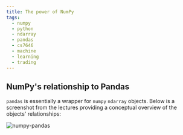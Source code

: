 ```yaml
---
title: The power of NumPy
tags:
  - numpy
  - python
  - ndarray
  - pandas
  - cs7646
  - machine
  - learning
  - trading
---
```


## NumPy's relationship to Pandas

`pandas` is essentially a wrapper for `numpy` `ndarray` objects. Below is a
screenshot from the lectures providing a conceptual overview of the objects'
relationships:

![numpy-pandas](numpy-pandas.png)
